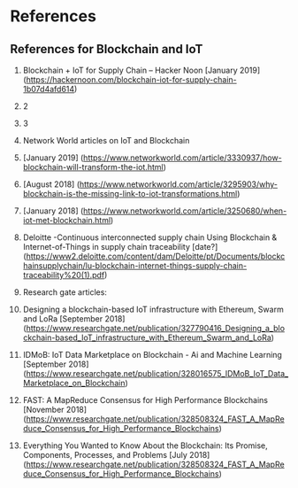 # References

## References for Blockchain and IoT


1. Blockchain + IoT for Supply Chain – Hacker Noon [January 2019] (https://hackernoon.com/blockchain-iot-for-supply-chain-1b07d4afd614)
  2. 2
  3. 3
2. Network World articles on IoT and Blockchain
  1. [January 2019] (https://www.networkworld.com/article/3330937/how-blockchain-will-transform-the-iot.html)
  2. [August 2018] (https://www.networkworld.com/article/3295903/why-blockchain-is-the-missing-link-to-iot-transformations.html)
  3. [January 2018] (https://www.networkworld.com/article/3250680/when-iot-met-blockchain.html)


 3. Deloitte -Continuous interconnected supply chain
 Using Blockchain & Internet-of-Things in supply chain traceability [date?] (https://www2.deloitte.com/content/dam/Deloitte/pt/Documents/blockchainsupplychain/lu-blockchain-internet-things-supply-chain-traceability%20(1).pdf)

4. Research gate articles:
  1. Designing a blockchain-based IoT infrastructure with Ethereum, Swarm and LoRa [September 2018] (https://www.researchgate.net/publication/327790416_Designing_a_blockchain-based_IoT_infrastructure_with_Ethereum_Swarm_and_LoRa)
  2. IDMoB: IoT Data Marketplace on Blockchain - Ai and Machine Learning [September 2018] (https://www.researchgate.net/publication/328016575_IDMoB_IoT_Data_Marketplace_on_Blockchain)
  3. FAST: A MapReduce Consensus for High Performance Blockchains [November 2018] (https://www.researchgate.net/publication/328508324_FAST_A_MapReduce_Consensus_for_High_Performance_Blockchains)
  4. Everything You Wanted to Know About the Blockchain: Its Promise, Components, Processes, and Problems [July 2018] (https://www.researchgate.net/publication/328508324_FAST_A_MapReduce_Consensus_for_High_Performance_Blockchains)
